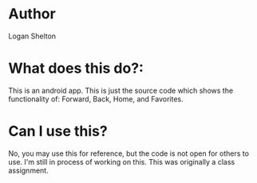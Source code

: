 # Author
Logan Shelton

# What does this do?:
This is an android app. This is just the source code which shows the functionality of: Forward, Back, Home, and Favorites.

# Can I use this?
No, you may use this for reference, but the code is not open for others to use. I'm still in process of working on this. This was originally a class assignment.
